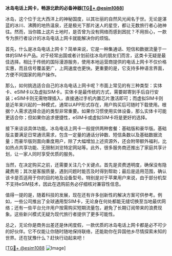 **冰岛电话上网卡，畅游北欧的必备神器[[TG💪+ @esim1088](https://t.me/s/esim1088)]**

冰岛，这个位于北大西洋上的神秘国度，以其壮丽的自然风光闻名于世。无论是湛蓝的冰川、沸腾的地热温泉，还是极光下那片迷人的星空，都让无数旅行者心驰神往。然而，当你踏上这片土地时，是否曾为没有网络而感到困扰？不用担心，一款专为旅行者设计的冰岛电话上网卡就能解决你的烦恼。

首先，什么是冰岛电话上网卡？简单来说，它是一种集通话、短信和数据流量于一体的SIM卡产品。对于经常出国或者计划前往冰岛的朋友们而言，这类卡无疑是最佳选择。相比于传统的国际漫游服务，使用本地运营商提供的电话上网卡不仅价格实惠，而且信号覆盖更广，上网速度也更快。更重要的是，它支持多种语言界面，方便不同国家的用户操作。

那么，如何挑选适合自己的冰岛电话上网卡呢？市面上常见的有三种类型：实体卡、eSIM卡以及虚拟SIM卡。实体卡是最传统的方式，需要邮寄到手后自行安装；eSIM卡则无需物理插入，直接通过手机内置芯片激活即可；而虚拟SIM卡则是近年来兴起的一种模式，通常以APP形式存在，用户购买后可随时下载使用。根据个人需求选择合适的类型非常重要。如果你习惯使用实体设备，那么实体卡可能更适合你；但如果你追求便捷性，eSIM卡或虚拟SIM卡将是更好的选择。

接下来谈谈具体功能。冰岛电话上网卡一般提供两种套餐：基础版和豪华版。基础版主要满足日常通讯需求，包含一定量的通话分钟数、短信条数以及基础数据流量；而豪华版则面向重度用户，除了大幅增加上述资源外，还会附带额外福利，比如热点共享功能、无限制浏览特定网站等。此外，很多服务商还推出了家庭共享计划，让一家人同时享受优质的服务。

当然，在决定购买之前，还需要关注几个关键点。首先是资费透明度，确保没有隐藏费用；其次是客服质量，遇到问题时能否及时得到帮助；最后是适用范围，确认该卡是否适用于你的目的地及设备型号。特别是对于苹果用户来说，由于部分机型不支持eSIM技术，因此在选购前务必仔细核对兼容性信息。

值得一提的是，随着科技的发展，现在还有许多创新性的解决方案可供参考。例如，一些公司推出了全球通用型SIM卡，无论身在何处都能无缝切换至当地最优网络；还有一些平台允许用户按需购买短期流量包，避免了长期订阅带来的浪费现象。这些新兴模式无疑为现代旅行者提供了更多可能性。

总之，无论你是商务出差还是休闲度假，一款优质的冰岛电话上网卡都是必不可少的好伙伴。它不仅能让你随时随地保持联络，还能助你在异国他乡尽情探索未知的世界。还在犹豫什么？赶快行动起来吧！

[[TG💪+ @esim1088](https://t.me/s/esim1088) ![Image](https://i.postimg.cc/4NQfJmqS/Snipaste-2025-05-13-00-14-12.png)]